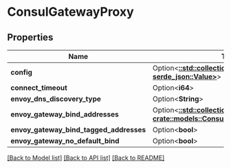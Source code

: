 # ConsulGatewayProxy

## Properties

Name | Type | Description | Notes
------------ | ------------- | ------------- | -------------
**config** | Option<[**::std::collections::HashMap<String, serde_json::Value>**](serde_json::Value.md)> |  | [optional]
**connect_timeout** | Option<**i64**> |  | [optional]
**envoy_dns_discovery_type** | Option<**String**> |  | [optional]
**envoy_gateway_bind_addresses** | Option<[**::std::collections::HashMap<String, crate::models::ConsulGatewayBindAddress>**](ConsulGatewayBindAddress.md)> |  | [optional]
**envoy_gateway_bind_tagged_addresses** | Option<**bool**> |  | [optional]
**envoy_gateway_no_default_bind** | Option<**bool**> |  | [optional]

[[Back to Model list]](../README.md#documentation-for-models) [[Back to API list]](../README.md#documentation-for-api-endpoints) [[Back to README]](../README.md)


